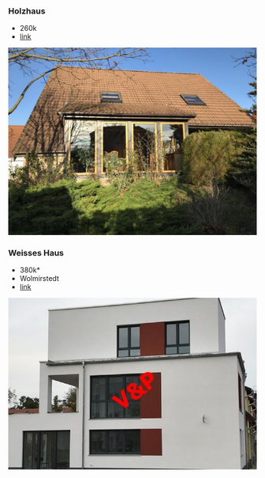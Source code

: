 ### Holzhaus

 * 260k
 * [link](https://www.immobilienscout24.de/expose/102664950?NavigationBarType=SHORTLIST&NavigationServiceUrl=%2Fmerkzettel%2Fmyscout#/)

![holzhaus](bilder/holzhaus.png)


### Weisses Haus

 * 380k* 
 * Wolmirstedt
 * [link](https://www.immofinanzvp.de/de/0__1390_2_3_/wolmirstedt-erstbezug-tolles-reihenendhaus-mit-barrierrefreier-einliegerwohnung.html)

![weisses Haus](bilder/weiss-wolmirstedt.png)
